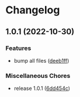 # Changelog

## 1.0.1 (2022-10-30)


### Features

* bump all files ([deeb1ff](https://github.com/EvolutionX-10/Ariaa/commit/deeb1ffe54eff18fb1bfdcc8780fd9ab29506f4f))


### Miscellaneous Chores

* release 1.0.1 ([6dd454c](https://github.com/EvolutionX-10/Ariaa/commit/6dd454cfd78ada75c65c84b09bff1c8c128e8cc8))
